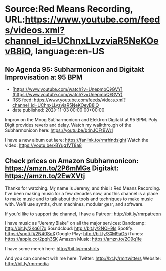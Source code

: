 # Source:Red Means Recording, URL:https://www.youtube.com/feeds/videos.xml?channel_id=UChnxLLvzviaR5NeKOevB8iQ, language:en-US

## No Agenda 95: Subharmonicon and Digitakt Improvisation at 95 BPM
 - [https://www.youtube.com/watch?v=UnepmbQ9GVY](https://www.youtube.com/watch?v=UnepmbQ9GVY)
 - RSS feed: https://www.youtube.com/feeds/videos.xml?channel_id=UChnxLLvzviaR5NeKOevB8iQ
 - date published: 2020-11-03 00:00:00+00:00

Improv on the Moog Subharmonicon and Elektron Digitakt at 95 BPM. Poly Digit provides reverb and delay. Watch my walkthrough of the Subharmonicon here: https://youtu.be/b4nJOFtBWxI

I have a new album out here: https://fanlink.to/rmrhindsight
Watch the video: https://youtu.be/xBYug1VT8a8

Check prices on Amazon
Subharmonicon: https://amzn.to/2P6mMGs
Digitakt: https://amzn.to/2EwXVtj
------------------------------------
Thanks for watching. My name is Jeremy, and this is Red Means Recording. I've been making music for a few decades now, and this channel is a place to make music and to talk about the tools and techniques to make music with. We'll use synths, drum machines, modular gear, and software. 

If you'd like to support the channel, I have a Patreon:  http://bit.ly/rmrpatreon

I have music as "Jeremy Blake" on all the major services: 
Bandcamp: http://bit.ly/2Kq617o
Soundcloud: http://bit.ly/2NOH9Is
Spotify: https://spoti.fi/2N40SoX
Google Play: http://bit.ly/33M9aG5
iTunes: https://apple.co/2pqh3SK
Amazon Music: https://amzn.to/2O9q1fe

I have some merch here: http://bit.ly/rmrshirts

And you can connect with me here: 
Twitter: http://bit.ly/rmrtwitters
Website: http://bit.ly/rmrmedia

